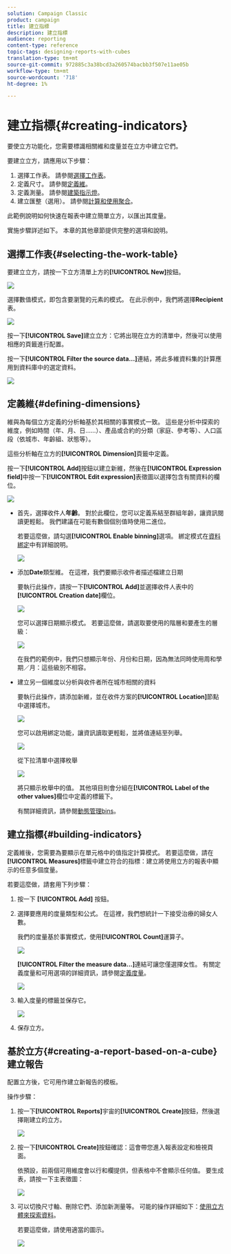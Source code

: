 ```yaml
---
solution: Campaign Classic
product: campaign
title: 建立指標
description: 建立指標
audience: reporting
content-type: reference
topic-tags: designing-reports-with-cubes
translation-type: tm+mt
source-git-commit: 972885c3a38bcd3a260574bacbb3f507e11ae05b
workflow-type: tm+mt
source-wordcount: '718'
ht-degree: 1%

---
```



# 建立指標{#creating-indicators}

要使立方功能化，您需要標識相關維和度量並在立方中建立它們。

要建立立方，請應用以下步驟：

1. 選擇工作表。 請參閱[選擇工作表](#selecting-the-work-table)。
1. 定義尺寸。 請參閱[定義維](#defining-dimensions)。
1. 定義測量。 請參閱[建築指示燈](#building-indicators)。
1. 建立匯整（選用）。 請參閱[計算和使用聚合](../../reporting/using/concepts-and-methodology.md#calculating-and-using-aggregates)。

此範例說明如何快速在報表中建立簡單立方，以匯出其度量。

實施步驟詳述如下。 本章的其他章節提供完整的選項和說明。

## 選擇工作表{#selecting-the-work-table}

要建立立方，請按一下立方清單上方的&#x200B;**[!UICONTROL New]**&#x200B;按鈕。

![](assets/s_advuser_cube_create.png)

選擇數值模式，即包含要瀏覽的元素的模式。 在此示例中，我們將選擇&#x200B;**Recipient**&#x200B;表。

![](assets/s_advuser_cube_wz_02.png)

按一下&#x200B;**[!UICONTROL Save]**&#x200B;建立立方：它將出現在立方的清單中，然後可以使用相應的頁籤進行配置。

按一下&#x200B;**[!UICONTROL Filter the source data...]**&#x200B;連結，將此多維資料集的計算應用到資料庫中的選定資料。

![](assets/s_advuser_cube_wz_03.png)

## 定義維{#defining-dimensions}

維與為每個立方定義的分析軸基於其相關的事實模式一致。 這些是分析中探索的維度，例如時間（年、月、日……）、產品或合約的分類（家庭、參考等）、人口區段（依城市、年齡組、狀態等）。

這些分析軸在立方的&#x200B;**[!UICONTROL Dimension]**&#x200B;頁籤中定義。

按一下&#x200B;**[!UICONTROL Add]**&#x200B;按鈕以建立新維，然後在&#x200B;**[!UICONTROL Expression field]**&#x200B;中按一下&#x200B;**[!UICONTROL Edit expression]**&#x200B;表徵圖以選擇包含有關資料的欄位。

![](assets/s_advuser_cube_wz_04.png)

* 首先，選擇收件人&#x200B;**年齡**。 對於此欄位，您可以定義系結至群組年齡，讓資訊閱讀更輕鬆。 我們建議在可能有數個個別值時使用二進位。

   若要這麼做，請勾選&#x200B;**[!UICONTROL Enable binning]**&#x200B;選項。 綁定模式在[資料綁定](../../reporting/using/concepts-and-methodology.md#data-binning)中有詳細說明。

   ![](assets/s_advuser_cube_wz_05.png)

* 添加&#x200B;**Date**&#x200B;類型維。 在這裡，我們要顯示收件者描述檔建立日期

   要執行此操作，請按一下&#x200B;**[!UICONTROL Add]**&#x200B;並選擇收件人表中的&#x200B;**[!UICONTROL Creation date]**&#x200B;欄位。

   ![](assets/s_advuser_cube_wz_06.png)

   您可以選擇日期顯示模式。 若要這麼做，請選取要使用的階層和要產生的層級：

   ![](assets/s_advuser_cube_wz_07.png)

   在我們的範例中，我們只想顯示年份、月份和日期，因為無法同時使用周和學期／月：這些級別不相容。

* 建立另一個維度以分析與收件者所在城市相關的資料

   要執行此操作，請添加新維，並在收件方案的&#x200B;**[!UICONTROL Location]**&#x200B;節點中選擇城市。

   ![](assets/s_advuser_cube_wz_08.png)

   您可以啟用綁定功能，讓資訊讀取更輕鬆，並將值連結至列舉。

   ![](assets/s_advuser_cube_wz_09.png)

   從下拉清單中選擇枚舉

   ![](assets/s_advuser_cube_wz_10.png)

   將只顯示枚舉中的值。 其他項目則會分組在&#x200B;**[!UICONTROL Label of the other values]**&#x200B;欄位中定義的標籤下。

   有關詳細資訊，請參閱[動態管理bins](../../reporting/using/concepts-and-methodology.md#dynamically-managing-bins)。

## 建立指標{#building-indicators}

定義維後，您需要為要顯示在單元格中的值指定計算模式。 若要這麼做，請在&#x200B;**[!UICONTROL Measures]**&#x200B;標籤中建立符合的指標：建立將使用立方的報表中顯示的任意多個度量。

若要這麼做，請套用下列步驟：

1. 按一下 **[!UICONTROL Add]** 按鈕。
1. 選擇要應用的度量類型和公式。 在這裡，我們想統計一下接受治療的婦女人數。

   我們的度量基於事實模式，使用&#x200B;**[!UICONTROL Count]**&#x200B;運算子。

   ![](assets/s_advuser_cube_wz_11.png)

   **[!UICONTROL Filter the measure data...]**&#x200B;連結可讓您僅選擇女性。 有關定義度量和可用選項的詳細資訊，請參閱[定義度量](../../reporting/using/concepts-and-methodology.md#defining-measures)。

   ![](assets/s_advuser_cube_wz_12.png)

1. 輸入度量的標籤並保存它。

   ![](assets/s_advuser_cube_wz_13.png)

1. 保存立方。

## 基於立方{#creating-a-report-based-on-a-cube}建立報告

配置立方後，它可用作建立新報告的模板。

操作步驟：

1. 按一下&#x200B;**[!UICONTROL Reports]**&#x200B;宇宙的&#x200B;**[!UICONTROL Create]**&#x200B;按鈕，然後選擇剛建立的立方。

   ![](assets/s_advuser_cube_wz_14.png)

1. 按一下&#x200B;**[!UICONTROL Create]**&#x200B;按鈕確認：這會帶您進入報表設定和檢視頁面。

   依預設，前兩個可用維度會以行和欄提供，但表格中不會顯示任何值。 要生成表，請按一下主表徵圖：

   ![](assets/s_advuser_cube_wz_15.png)

1. 可以切換尺寸軸、刪除它們、添加新測量等。 可能的操作詳細如下：[使用立方體來探索資料](../../reporting/using/using-cubes-to-explore-data.md)。

   若要這麼做，請使用適當的圖示。

   ![](assets/s_advuser_cube_wz_16.png)

